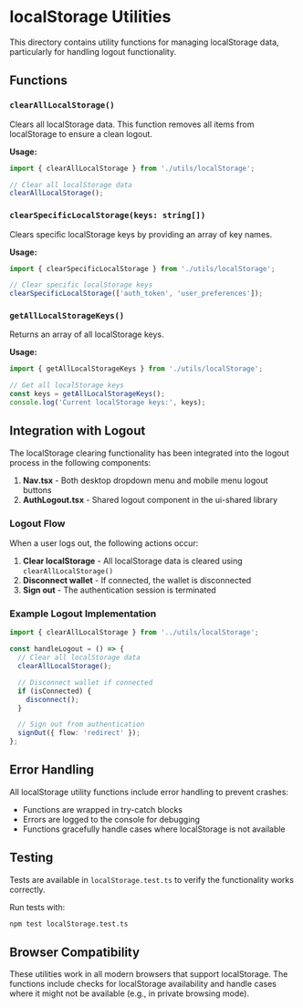 # localStorage Utilities

This directory contains utility functions for managing localStorage data, particularly for handling logout functionality.

## Functions

### `clearAllLocalStorage()`

Clears all localStorage data. This function removes all items from localStorage to ensure a clean logout.

**Usage:**

```typescript
import { clearAllLocalStorage } from './utils/localStorage';

// Clear all localStorage data
clearAllLocalStorage();
```

### `clearSpecificLocalStorage(keys: string[])`

Clears specific localStorage keys by providing an array of key names.

**Usage:**

```typescript
import { clearSpecificLocalStorage } from './utils/localStorage';

// Clear specific localStorage keys
clearSpecificLocalStorage(['auth_token', 'user_preferences']);
```

### `getAllLocalStorageKeys()`

Returns an array of all localStorage keys.

**Usage:**

```typescript
import { getAllLocalStorageKeys } from './utils/localStorage';

// Get all localStorage keys
const keys = getAllLocalStorageKeys();
console.log('Current localStorage keys:', keys);
```

## Integration with Logout

The localStorage clearing functionality has been integrated into the logout process in the following components:

1. **Nav.tsx** - Both desktop dropdown menu and mobile menu logout buttons
2. **AuthLogout.tsx** - Shared logout component in the ui-shared library

### Logout Flow

When a user logs out, the following actions occur:

1. **Clear localStorage** - All localStorage data is cleared using `clearAllLocalStorage()`
2. **Disconnect wallet** - If connected, the wallet is disconnected
3. **Sign out** - The authentication session is terminated

### Example Logout Implementation

```typescript
import { clearAllLocalStorage } from '../utils/localStorage';

const handleLogout = () => {
  // Clear all localStorage data
  clearAllLocalStorage();

  // Disconnect wallet if connected
  if (isConnected) {
    disconnect();
  }

  // Sign out from authentication
  signOut({ flow: 'redirect' });
};
```

## Error Handling

All localStorage utility functions include error handling to prevent crashes:

- Functions are wrapped in try-catch blocks
- Errors are logged to the console for debugging
- Functions gracefully handle cases where localStorage is not available

## Testing

Tests are available in `localStorage.test.ts` to verify the functionality works correctly.

Run tests with:

```bash
npm test localStorage.test.ts
```

## Browser Compatibility

These utilities work in all modern browsers that support localStorage. The functions include checks for localStorage availability and handle cases where it might not be available (e.g., in private browsing mode).
